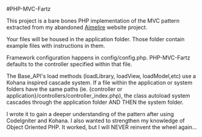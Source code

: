 #PHP-MVC-Fartz

This project is a bare bones PHP implementation of the MVC pattern extracted from my abandoned [Aimelire](http://delahousse.ca/aimelire/) website project.

Your files will be housed in the application folder. Those folder contain example files with instructions in them. 

Framework configuration happens in config/config.php. PHP-MVC-Fartz defaults to the controller specified within that file. 

The Base_API's load methods (loadLibrary, loadView, loadModel,etc) use a Kohana inspired cascade system. If a file within the application or system folders have the same paths (ie. {controller or application}/controllers/controller_index.php), the class autoload system cascades through the application folder AND THEN the system folder.

I wrote it to gain a deeper understanding of the pattern after using CodeIgniter and Kohana. I also wanted to strengthen my knowledge of Object Oriented PHP. It worked, but I will NEVER reinvent the wheel again...
